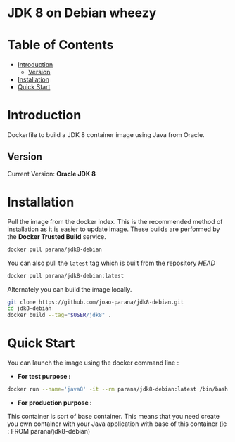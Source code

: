 # JDK 8 on Debian wheezy

# Table of Contents
- [Introduction](#introduction)
    - [Version](#version)
- [Installation](#installation)
- [Quick Start](#quick-start)

# Introduction

Dockerfile to build a JDK 8 container image using Java from Oracle.

## Version

Current Version: **Oracle JDK 8**

# Installation

Pull the image from the docker index. This is the recommended method of installation as it is easier to update image. These builds are performed by the **Docker Trusted Build** service.

```bash
docker pull parana/jdk8-debian
```

You can also pull the `latest` tag which is built from the repository *HEAD*

```bash
docker pull parana/jdk8-debian:latest
```

Alternately you can build the image locally.

```bash
git clone https://github.com/joao-parana/jdk8-debian.git
cd jdk8-debian
docker build --tag="$USER/jdk8" .
```

# Quick Start

You can launch the image using the docker command line :

- **For test purpose :**

```bash
docker run --name='java8' -it --rm parana/jdk8-debian:latest /bin/bash
```

- **For production purpose :**

This container is sort of base container. This means that you need create you own container with your Java application with base of this container (ie : FROM parana/jdk8-debian)
